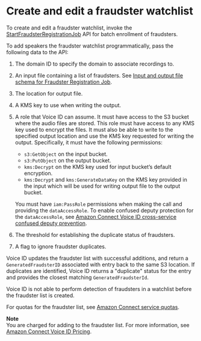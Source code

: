 # Create and edit a fraudster watchlist<a name="voiceid-fraudster-watchlist"></a>

To create and edit a fraudster watchlist, invoke the [StartFraudsterRegistrationJob](https://docs.aws.amazon.com/voiceid/latest/APIReference/API_StartFraudsterRegistrationJob.html) API for batch enrollment of fraudsters\. 

To add speakers the fraudster watchlist programmatically, pass the following data to the API:

1. The domain ID to specify the domain to associate recordings to\.

1. An input file containing a list of fraudsters\. See [Input and output file schema for Fraudster Registration Job](fraudster-registration-schema.md)\.

1. The location for output file\.

1. A KMS key to use when writing the output\.

1. A role that Voice ID can assume\. It must have access to the S3 bucket where the audio files are stored\. This role must have access to any KMS key used to encrypt the files\. It must also be able to write to the specified output location and use the KMS key requested for writing the output\. Specifically, it must have the following permissions:
   + `s3:GetObject` on the input bucket\.
   + `s3:PutObject` on the output bucket\.
   + `kms:Decrypt` on the KMS key used for input bucket’s default encryption\.
   + `kms:Decrypt` and `kms:GenerateDataKey` on the KMS key provided in the input which will be used for writing output file to the output bucket\.

   You must have `iam:PassRole` permissions when making the call and providing the `dataAccessRole`\. To enable confused deputy protection for the `dataAccessRole`, see [Amazon Connect Voice ID cross\-service confused deputy prevention](cross-service-confused-deputy-prevention.md#voiceid-cross-service)\.

1. The threshold for establishing the duplicate status of fraudsters\.

1. A flag to ignore fraudster duplicates\.

Voice ID updates the fraudster list with successful additions, and return a `GeneratedFraudsterID` associated with entry back to the same S3 location\. If duplicates are identified, Voice ID returns a "duplicate" status for the entry and provides the closest matching `GeneratedFraudsterId`\. 

 Voice ID is not able to perform detection of fraudsters in a watchlist before the fraudster list is created\. 

For quotas for the fraudster list, see [Amazon Connect service quotas](amazon-connect-service-limits.md)\.

**Note**  
You are charged for adding to the fraudster list\. For more information, see [Amazon Connect Voice ID Pricing](http://aws.amazon.com/connect/voice-id/)\.